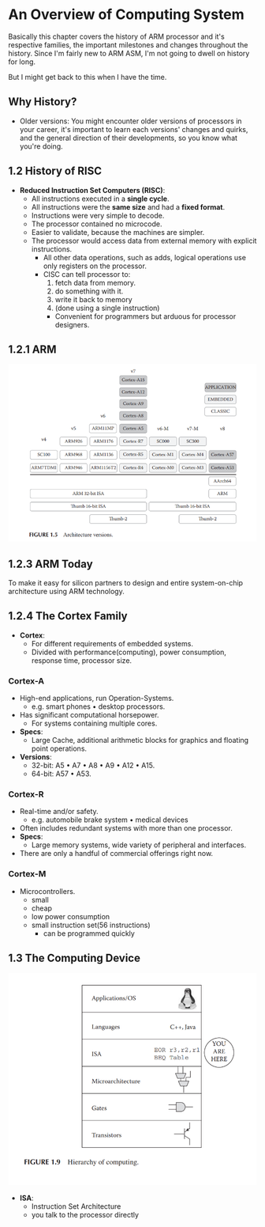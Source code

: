 # An Overview of Computing System
Basically this chapter covers the history of ARM processor and it's respective families, the important milestones and changes throughout the history. Since I'm fairly new to ARM ASM, I'm not going to dwell on history for long.

But I might get back to this when I have the time.

## Why History?
- Older versions:
You might encounter older versions of processors in your career, it's important to learn each versions' changes and quirks, and the general direction of their developments, so you know what you're doing.

## 1.2 History of RISC
- **Reduced Instruction Set Computers (RISC)**:
  - All instructions executed in a **single cycle**.
  - All instructions were the **same size** and had a **fixed format**.
  - Instructions were very simple to decode.
  - The processor contained no microcode.
  - Easier to validate, because the machines are simpler.
  - The processor would access data from external memory with explicit instructions.
    - All other data operations, such as adds, logical operations use only registers on the processor.
    - CISC can tell processor to:
      1. fetch data from memory.
      2. do something with it.
      3. write it back to memory
      4. (done using a single instruction)
      - Convenient for programmers but arduous for processor designers.  
## 1.2.1 ARM
![Architecture](attachments/Architecture-versions.png)

## 1.2.3 ARM Today
To make it easy for silicon partners to design and entire system-on-chip architecture using ARM technology.

## 1.2.4 The Cortex Family
- **Cortex**:
  - For different requirements of embedded systems.
  - Divided with performance(computing), power consumption, response time, processor size.

### Cortex-A
- High-end applications, run Operation-Systems.
  - e.g. smart phones • desktop processors.
- Has significant computational horsepower.
  - For systems containing multiple cores.
- **Specs**:
  - Large Cache, additional arithmetic blocks for graphics and floating point operations.
- **Versions**:
  - 32-bit: A5 • A7 • A8 • A9 • A12 • A15.
  - 64-bit: A57 • A53.

### Cortex-R
- Real-time and/or safety. 
  - e.g. automobile brake system • medical devices
- Often includes redundant systems with more than one processor.
- **Specs**:
  - Large memory systems, wide variety of peripheral and interfaces.
- There are only a handful of commercial offerings right now.

### Cortex-M
- Microcontrollers.
  - small
  - cheap
  - low power consumption
  - small instruction set(56 instructions)
    - can be programmed quickly

## 1.3 The Computing Device
![Hierarchy of computing](attachments/Hierarchy-of-computing.png)
- **ISA**: 
  - Instruction Set Architecture
  - you talk to the processor directly